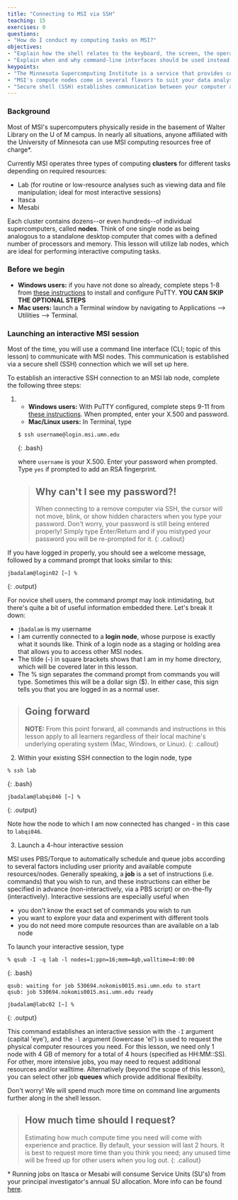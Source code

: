```yaml
---
title: "Connecting to MSI via SSH"
teaching: 15
exercises: 0
questions:
- "How do I conduct my computing tasks on MSI?"
objectives:
- "Explain how the shell relates to the keyboard, the screen, the operating system, and users' programs."
- "Explain when and why command-line interfaces should be used instead of graphical interfaces."
keypoints:
- "The Minnesota Supercomputing Institute is a service that provides computational services and support to the University of Minnesota research community."
- "MSI's compute nodes come in several flavors to suit your data analysis needs."
- "Secure shell (SSH) establishes communication between your computer and an MSI compute node, such that commands you type are executed on the MSI node, not on your local machine."
---
```

### Background
Most of MSI's supercomputers physically reside in the basement of Walter Library on the U of M campus. In nearly all situations, anyone affiliated with the University of Minnesota can use MSI computing resources free of charge*. 

Currently MSI operates three types of computing **clusters** for different tasks depending on required resources:

*   Lab (for routine or low-resource analyses such as viewing data and file manipulation; ideal for most interactive sessions)
*   Itasca
*   Mesabi

Each cluster contains dozens--or even hundreds--of individual supercomputers, called **nodes**.  Think of one single node as being analogous to a standalone desktop computer that comes with a defined number of processors and memory.  This lesson will utilize lab nodes, which are ideal for performing interactive computing tasks.

### Before we begin
*   **Windows users:** if you have not done so already, complete steps 1-8 from [these instructions](https://www.msi.umn.edu/support/faq/how-do-i-configure-putty-connect-msi-unix-systems) to install and configure PuTTY. **YOU CAN SKIP THE OPTIONAL STEPS**
*   **Mac users:** launch a Terminal window by navigating to Applications --> Utilities --> Terminal.

### Launching an interactive MSI session
Most of the time, you will use a command line interface (CLI; topic of this lesson) to communicate with MSI nodes.  This communication is established via a secure shell (SSH) connection which we will set up here.

To establish an interactive SSH connection to an MSI lab node, complete the following three steps:

1.  *  **Windows users:** With PuTTY configured, complete steps 9-11 from [these instructions](https://www.msi.umn.edu/support/faq/how-do-i-configure-putty-connect-msi-unix-systems). When prompted, enter your X.500 and password.
    *  **Mac/Linux users:** In Terminal, type
    ~~~
    $ ssh username@login.msi.umn.edu
    ~~~
    {: .bash}
    
    where `username` is your X.500. Enter your password when prompted. Type `yes` if prompted to add an RSA fingerprint.

    > ## Why can't I see my password?!
    >
    > When connecting to a remove computer via SSH, the cursor will not move, blink, or show hidden characters when you type your password.
    > Don't worry, your password is still being entered properly!
    > Simply type Enter/Return and if you mistyped your password you will be re-prompted for it.
    {: .callout}

If you have logged in properly, you should see a welcome message, followed by a command prompt that looks similar to this:

~~~
jbadalam@login02 [~] % 
~~~
{: .output}

For novice shell users, the command prompt may look intimidating, but there's quite a bit of useful information embedded there. Let's break it down:

*   `jbadalam` is my username
*   I am currently connected to a **login node**, whose purpose is exactly what it sounds like. Think of a login node as a staging or holding area that allows you to access other MSI nodes.
*   The tilde (`~`) in square brackets shows that I am in my home directory, which will be covered later in this lesson.
*   The % sign separates the command prompt from commands you will type. Sometimes this will be a dollar sign ($). In either case, this sign tells you that you are logged in as a normal user. 

> ## Going forward
>
> **NOTE:** From this point forward, all commands and instructions in this lesson apply to all learners regardless of their local machine's underlying operating system (Mac, Windows, or Linux).
{: .callout}

2.  Within your existing SSH connection to the login node, type

~~~
% ssh lab
~~~
{: .bash}

~~~
jbadalam@labqi046 [~] %
~~~
{: .output}

Note how the node to which I am now connected has changed - in this case to `labqi046`.

3.  Launch a 4-hour interactive session

MSI uses PBS/Torque to automatically schedule and queue jobs according to several factors including user priority and available compute resources/nodes. Generally speaking, a **job** is a set of instructions (i.e. commands) that you wish to run, and these instructions can either be specified in advance (non-interactively, via a PBS script) or on-the-fly (interactively). Interactive sessions are especially useful when
*   you don't know the exact set of commands you wish to run
*   you want to explore your data and experiment with different tools
*   you do not need more compute resources than are available on a lab node

To launch your interactive session, type

~~~
% qsub -I -q lab -l nodes=1:ppn=16;mem=4gb,walltime=4:00:00
~~~
{: .bash}

~~~
qsub: waiting for job 530694.nokomis0015.msi.umn.edu to start
qsub: job 530694.nokomis0015.msi.umn.edu ready

jbadalam@labc02 [~] % 
~~~
{: .output}

This command establishes an interactive session with the `-I` argument (capital 'eye'), and the `-l` argument (lowercase 'el') is used to request the physical computer resources you need. For this lesson, we need only 1 node with 4 GB of memory for a total of 4 hours (specified as HH:MM::SS). For other, more intensive jobs, you may need to request additional resources and/or walltime. Alternatively (beyond the scope of this lesson), you can select other job **queues** which provide additional flexibilty.

Don't worry! We will spend much more time on command line arguments further along in the shell lesson.

> ## How much time should I request?
>
> Estimating how much compute time you need will come with experience and practice. By default, your session will last 2 hours.
> It is best to request more time than you think you need; any unused time will be freed up for other users when you log out.
{: .callout}

\* Running jobs on Itasca or Mesabi will consume Service Units (SU's) from your principal investigator's annual SU allocation. More info can be found [here](https://www.msi.umn.edu/content/su-allocations).


